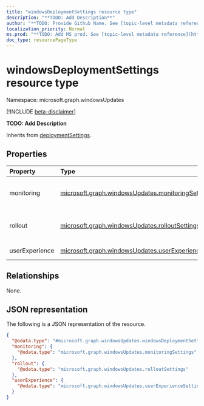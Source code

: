 ```yaml
---
title: "windowsDeploymentSettings resource type"
description: "**TODO: Add Description**"
author: "**TODO: Provide Github Name. See [topic-level metadata reference](https://msgo.azurewebsites.net/add/document/guidelines/metadata.html#topic-level-metadata)**"
localization_priority: Normal
ms.prod: "**TODO: Add MS prod. See [topic-level metadata reference](https://msgo.azurewebsites.net/add/document/guidelines/metadata.html#topic-level-metadata)**"
doc_type: resourcePageType
---
```


# windowsDeploymentSettings resource type

Namespace: microsoft.graph.windowsUpdates

[!INCLUDE [beta-disclaimer](../../includes/beta-disclaimer.md)]

**TODO: Add Description**


Inherits from [deploymentSettings](../resources/windowsupdates-deploymentsettings.md).

## Properties
|Property|Type|Description|
|:---|:---|:---|
|monitoring|[microsoft.graph.windowsUpdates.monitoringSettings](../resources/windowsupdates-monitoringsettings.md)|**TODO: Add Description** Inherited from [deploymentSettings](../resources/windowsupdates-deploymentsettings.md).|
|rollout|[microsoft.graph.windowsUpdates.rolloutSettings](../resources/windowsupdates-rolloutsettings.md)|**TODO: Add Description** Inherited from [deploymentSettings](../resources/windowsupdates-deploymentsettings.md).|
|userExperience|[microsoft.graph.windowsUpdates.userExperienceSettings](../resources/windowsupdates-userexperiencesettings.md)|**TODO: Add Description**|

## Relationships
None.

## JSON representation
The following is a JSON representation of the resource.
<!-- {
  "blockType": "resource",
  "@odata.type": "microsoft.graph.windowsUpdates.windowsDeploymentSettings"
}
-->
``` json
{
  "@odata.type": "#microsoft.graph.windowsUpdates.windowsDeploymentSettings",
  "monitoring": {
    "@odata.type": "microsoft.graph.windowsUpdates.monitoringSettings"
  },
  "rollout": {
    "@odata.type": "microsoft.graph.windowsUpdates.rolloutSettings"
  },
  "userExperience": {
    "@odata.type": "microsoft.graph.windowsUpdates.userExperienceSettings"
  }
}
```

